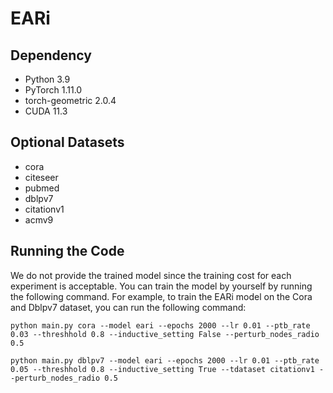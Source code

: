 # EARi

## Dependency
- Python 3.9
- PyTorch 1.11.0
- torch-geometric 2.0.4
- CUDA 11.3
  
## Optional Datasets
- cora 
- citeseer 
- pubmed
- dblpv7 
- citationv1 
- acmv9

## Running the Code
We do not provide the trained model since the training cost for each experiment is acceptable. You can train the model by yourself by running the following command.
For example, to train the EARi model on the Cora and Dblpv7 dataset, you can run the following command:
```
python main.py cora --model eari --epochs 2000 --lr 0.01 --ptb_rate 0.03 --threshhold 0.8 --inductive_setting False --perturb_nodes_radio 0.5

python main.py dblpv7 --model eari --epochs 2000 --lr 0.01 --ptb_rate 0.05 --threshhold 0.8 --inductive_setting True --tdataset citationv1 --perturb_nodes_radio 0.5

```
